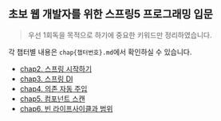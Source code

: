 ## 초보 웹 개발자를 위한 스프링5 프로그래밍 입문
> 우선 1회독을 목적으로 하기에 중요한 키워드만 정리하였습니다.

각 챕터별 내용은 `chap{챕터번호}.md`에서 확인하실 수 있습니다.

* [chap2. 스프링 시작하기](https://github.com/seovalue/spring5-programming-introduction/blob/seovalue/joanne/chap2.md)
* [chap3. 스프링 DI](https://github.com/seovalue/spring5-programming-introduction/blob/seovalue/joanne/chap3.md)
* [chap4. 의존 자동 주입](https://github.com/seovalue/spring5-programming-introduction/blob/seovalue/joanne/chap4.md)
* [chap5. 컴포넌트 스캔](https://github.com/seovalue/spring5-programming-introduction/blob/seovalue/joanne/chap5.md)
* [chap6. 빈 라이프사이클과 범위](https://github.com/seovalue/spring5-programming-introduction/blob/seovalue/joanne/chap6.md)